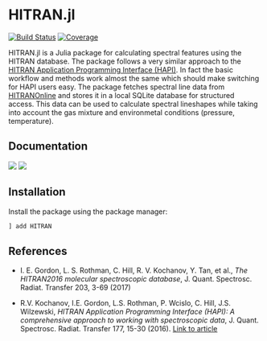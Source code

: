 # HITRAN.jl

[![Build Status](https://ci.appveyor.com/api/projects/status/github/TacHawkes/HITRAN.jl?svg=true)](https://ci.appveyor.com/project/TacHawkes/HITRAN-jl)
[![Coverage](https://codecov.io/gh/TacHawkes/HITRAN.jl/branch/master/graph/badge.svg)](https://codecov.io/gh/TacHawkes/HITRAN.jl)

HITRAN.jl is a Julia package for calculating spectral features using the HITRAN database. The package follows a very similar approach to the [HITRAN Application Programming Interface (HAPI)](https://github.com/hitranonline/hapi). In fact the basic workflow and methods work almost the same which should make switching for HAPI users easy.
The package fetches spectral line data from [HITRANOnline](https://hitran.org) and stores it in a local SQLite database for structured access. This data can be used to calculate spectral lineshapes while taking into account the gas mixture and environmetal conditions (pressure, temperature).

## Documentation

[![](https://img.shields.io/badge/docs-dev-blue.svg)](https://tachawkes.github.io/HITRAN.jl/dev)
[![](https://img.shields.io/badge/docs-stable-blue.svg)](https://tachawkes.github.io/HITRAN.jl/stable)

## Installation

Install the package using the package manager:

```julia
] add HITRAN
```

## References

* I. E. Gordon, L. S. Rothman, C. Hill, R. V. Kochanov, Y. Tan, et al., *The HITRAN2016 molecular spectroscopic database*, J. Quant. Spectrosc. Radiat. Transfer 203, 3-69 (2017)

* R.V. Kochanov, I.E. Gordon, L.S. Rothman, P. Wcislo, C. Hill, J.S. Wilzewski, *HITRAN Application Programming Interface (HAPI): A comprehensive approach to working with spectroscopic data*, J. Quant. Spectrosc. Radiat. Transfer 177, 15-30 (2016). [Link to article](http://dx.doi.org/10.1016/j.jqsrt.2016.03.005)